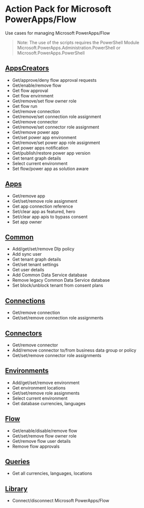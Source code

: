 # Action Pack for Microsoft PowerApps/Flow 
Use cases for managing Microsoft PowerApps/Flow

> Note: The use of the scripts requires the PowerShell Module Microsoft.PowerApps.Administration.PowerShell or Microsoft.PowerApps.PowerShell

## [AppsCreators](./AppsCreators)
+ Get/approve/deny flow approval requests
+ Get/enable/remove flow
+ Get flow approval
+ Get flow envirnment
+ Get/remove/set flow owner role
+ Get flow run
+ Get/remove connection
+ Get/remove/set connection role assignment
+ Get/remove connector
+ Get/remove/set connector role assignment
+ Get/remove power app
+ Get/set power app environment
+ Get/remove/set power app role assignment
+ Get power apps notification
+ Get/publish/restore power app version
+ Get tenant graph details
+ Select current environment
+ Set flow/power app as solution aware

## [Apps](./Apps)

+ Get/remove app
+ Get/set/remove role assignment
+ Get app connection reference
+ Set/clear app as featured, hero
+ Set/clear app apis to bypass consent
+ Set app owner

## [Common](./Commn)

+ Add/get/set/remove Dlp policy
+ Add sync user
+ Get tenant graph details
+ Get/set tenant settings
+ Get user details
+ Add Common Data Service database
+ Remove legacy Common Data Service database
+ Set block/unblock tenant from consent plans

## [Connections](./Connections)

+ Get/remove connection
+ Get/set/remove connection role assignments

## [Connectors](./Connectors)

+ Get/remove connector
+ Add/remove connector to/from business data group or policy
+ Get/set/remove connector role assignments

## [Environments](./Environments)

+ Add/get/set/remove environment
+ Get environment locations
+ Get/set/remove role assignments
+ Select current environment
+ Get database currencies, languages

## [Flow](./Flow)

+ Get/enable/disable/remove flow
+ Get/set/remove flow owner role
+ Get/remove flow user details
+ Remove flow approvals

## [Queries](./_QUERY_)

+ Get all currencies, languages, locations

## [Library](./_LIB_)

+ Connect/disconnect Microsoft PowerApps/Flow